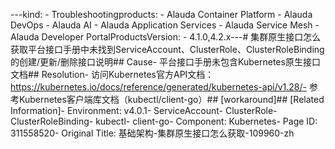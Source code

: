 ---kind:   - Troubleshootingproducts:    - Alauda Container Platform   - Alauda DevOps   - Alauda AI   - Alauda Application Services   - Alauda Service Mesh   - Alauda Developer PortalProductsVersion:   - 4.1.0,4.2.x---<!-- A type of document that involves encountering a fault, diag...it, performing root cause analysis, and providing solutions. --># 集群原生接口怎么获取平台接口手册中未找到ServiceAccount、ClusterRole、ClusterRoleBinding的创建/更新/删除接口说明## Cause- 平台接口手册未包含Kubernetes原生接口文档## Resolution- 访问Kubernetes官方API文档：https://kubernetes.io/docs/reference/generated/kubernetes-api/v1.28/- 参考Kubernetes客户端库文档（kubectl/client-go）## [workaround]## [Related Information]- Environment: v4.0.1- ServiceAccount- ClusterRole- ClusterRoleBinding- kubectl- client-go- Component: Kubernetes- Page ID: 311558520- Original Title: 基础架构-集群原生接口怎么获取-109960-zh
